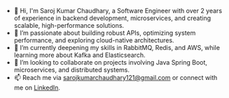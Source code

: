 - 👋 Hi, I'm Saroj Kumar Chaudhary, a Software Engineer with over 2 years of experience in backend development, microservices, and creating scalable, high-performance solutions.
- 👀 I’m passionate about building robust APIs, optimizing system performance, and exploring cloud-native architectures.
- 🌱 I’m currently deepening my skills in RabbitMQ, Redis, and AWS, while learning more about Kafka and Elasticsearch.
- 💞️ I’m looking to collaborate on projects involving Java Spring Boot, microservices, and distributed systems.
- 📫 Reach me via [sarojkumarchaudhary121@gmail.com](mailto:sarojkumarchaudhary121@gmail.com) or connect with me on [LinkedIn](https://www.linkedin.com/in/saroj-chaudhary/).


<!---
sk121-dev/sk121-dev is a ✨ special ✨ repository because its `README.md` (this file) appears on your GitHub profile.
You can click the Preview link to take a look at your changes.
--->
